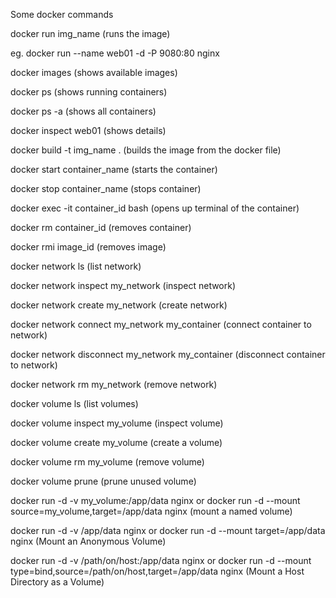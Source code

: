 Some docker commands

docker run img_name (runs the image)

eg. docker run --name web01 -d -P 9080:80 nginx

docker images (shows available images)

docker ps (shows running containers)

docker ps -a (shows all containers)

docker inspect web01 (shows details)

docker build -t img_name . (builds the image from the docker file)

docker start container_name (starts the container)

docker stop container_name (stops container)

docker exec -it container_id bash (opens up terminal of the container)

docker rm container_id (removes container)

docker rmi image_id (removes image)

docker network ls (list network)

docker network inspect my_network (inspect network)

docker network create my_network (create network)

docker network connect my_network my_container (connect container to network)

docker network disconnect my_network my_container (disconnect container to network)

docker network rm my_network (remove network)

docker volume ls (list volumes)

docker volume inspect my_volume (inspect volume)

docker volume create my_volume (create a volume)

docker volume rm my_volume (remove volume)

docker volume prune (prune unused volume)

docker run -d -v my_volume:/app/data nginx or docker run -d --mount source=my_volume,target=/app/data nginx (mount a named volume)

docker run -d -v /app/data nginx or docker run -d --mount target=/app/data nginx (Mount an Anonymous Volume)

docker run -d -v /path/on/host:/app/data nginx or docker run -d --mount type=bind,source=/path/on/host,target=/app/data nginx (Mount a Host Directory as a Volume)


